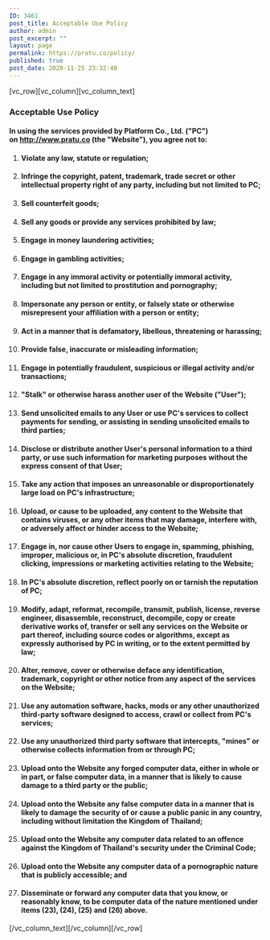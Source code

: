 ```yaml
---
ID: 3461
post_title: Acceptable Use Policy
author: admin
post_excerpt: ""
layout: page
permalink: https://pratu.co/policy/
published: true
post_date: 2020-11-25 23:32:40
---
```

[vc_row][vc_column][vc_column_text]
<h3><strong>Acceptable Use Policy</strong></h3>
<h4>In using the services provided by Platform Co., Ltd. ("PC") on <a href="http://www.pratu.co">http://www.pratu.co</a> (the "Website"), you agree not to:</h4>
<ol>
 	<li>
<h4>Violate any law, statute or regulation;</h4>
</li>
 	<li>
<h4>Infringe the copyright, patent, trademark, trade secret or other intellectual property right of any party, including but not limited to PC;</h4>
</li>
 	<li>
<h4>Sell counterfeit goods;</h4>
</li>
 	<li>
<h4>Sell any goods or provide any services prohibited by law;</h4>
</li>
 	<li>
<h4>Engage in money laundering activities;</h4>
</li>
 	<li>
<h4>Engage in gambling activities;</h4>
</li>
 	<li>
<h4>Engage in any immoral activity or potentially immoral activity, including but not limited to prostitution and pornography;</h4>
</li>
 	<li>
<h4>Impersonate any person or entity, or falsely state or otherwise misrepresent your affiliation with a person or entity;</h4>
</li>
 	<li>
<h4>Act in a manner that is defamatory, libellous, threatening or harassing;</h4>
</li>
 	<li>
<h4>Provide false, inaccurate or misleading information;</h4>
</li>
 	<li>
<h4>Engage in potentially fraudulent, suspicious or illegal activity and/or transactions;</h4>
</li>
 	<li>
<h4>"Stalk" or otherwise harass another user of the Website ("<strong>User</strong>");</h4>
</li>
 	<li>
<h4>Send unsolicited emails to any User or use PC's services to collect payments for sending, or assisting in sending unsolicited emails to third parties;</h4>
</li>
 	<li>
<h4>Disclose or distribute another User's personal information to a third party, or use such information for marketing purposes without the express consent of that User;</h4>
</li>
 	<li>
<h4>Take any action that imposes an unreasonable or disproportionately large load on PC's infrastructure;</h4>
</li>
 	<li>
<h4>Upload, or cause to be uploaded, any content to the Website that contains viruses, or any other items that may damage, interfere with, or adversely affect or hinder access to the Website;</h4>
</li>
 	<li>
<h4>Engage in, nor cause other Users to engage in, spamming, phishing, improper, malicious or, in PC's absolute discretion, fraudulent clicking, impressions or marketing activities relating to the Website;</h4>
</li>
 	<li>
<h4>In PC's absolute discretion, reflect poorly on or tarnish the reputation of PC;</h4>
</li>
 	<li>
<h4>Modify, adapt, reformat, recompile, transmit, publish, license, reverse engineer, disassemble, reconstruct, decompile, copy or create derivative works of, transfer or sell any services on the Website or part thereof, including source codes or algorithms, except as expressly authorised by PC in writing, or to the extent permitted by law;</h4>
</li>
 	<li>
<h4>Alter, remove, cover or otherwise deface any identification, trademark, copyright or other notice from any aspect of the services on the Website;</h4>
</li>
 	<li>
<h4>Use any automation software, hacks, mods or any other unauthorized third-party software designed to access, crawl or collect from PC's services;</h4>
</li>
 	<li>
<h4>Use any unauthorized third party software that intercepts, "mines" or otherwise collects information from or through PC;</h4>
</li>
 	<li>
<h4>Upload onto the Website any forged computer data, either in whole or in part, or false computer data, in a manner that is likely to cause damage to a third party or the public;</h4>
</li>
 	<li>
<h4>Upload onto the Website any false computer data in a manner that is likely to damage the security of or cause a public panic in any country, including without limitation the Kingdom of Thailand;</h4>
</li>
 	<li>
<h4>Upload onto the Website any computer data related to an offence against the Kingdom of Thailand's security under the Criminal Code;</h4>
</li>
 	<li>
<h4>Upload onto the Website any computer data of a pornographic nature that is publicly accessible; and</h4>
</li>
 	<li>
<h4>Disseminate or forward any computer data that you know, or reasonably know, to be computer data of the nature mentioned under items (23), (24), (25) and (26) above.</h4>
</li>
</ol>
[/vc_column_text][/vc_column][/vc_row]